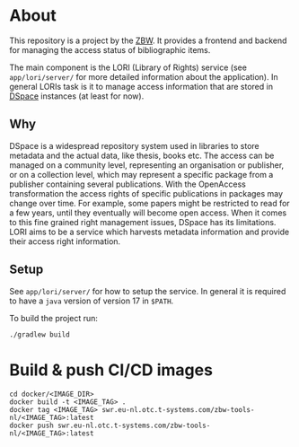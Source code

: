 # About
This repository is a project by the [ZBW](www.zbw.eu). It provides a frontend and backend for managing
the access status of bibliographic items.

The main component is the LORI (Library of Rights) service (see `app/lori/server/` for more
detailed information about the application). In general LORIs task is it to manage access information that are stored in
[DSpace](https://dspace.lyrasis.org/) instances (at least for now).

## Why
DSpace is a widespread repository system used in libraries to store metadata and the actual
data, like thesis, books etc.
The access can be managed on a community level, representing an organisation or publisher, or on a
collection level, which may represent a specific package from a publisher containing several
publications. With the OpenAccess transformation the access rights of specific publications in packages
may change over time. For example, some papers might be restricted to read for a few years, until they eventually
will become open access. When it comes to this fine grained right management issues, DSpace has its limitations.
LORI aims to be a service which harvests metadata information and provide their access right
information.

## Setup
See `app/lori/server/` for how to setup the service. In general it is required to have a `java`
version of version 17 in `$PATH`.

To build the project run:
```shell
./gradlew build
```

# Build & push CI/CD images

```shell
cd docker/<IMAGE_DIR>
docker build -t <IMAGE_TAG> .
docker tag <IMAGE_TAG> swr.eu-nl.otc.t-systems.com/zbw-tools-nl/<IMAGE_TAG>:latest
docker push swr.eu-nl.otc.t-systems.com/zbw-tools-nl/<IMAGE_TAG>:latest
```